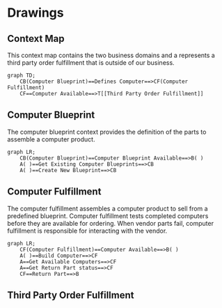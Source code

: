 # Drawings

## Context Map

This context map contains the two business domains and a represents a third 
party order fulfillment that is outside of our business.

``` mermaid
graph TD;
    CB(Computer Blueprint)==Defines Computer==>CF(Computer Fulfillment)
    CF==Computer Available==>T[[Third Party Order Fulfillment]]
```

## Computer Blueprint

The computer blueprint context provides the definition of the parts to assemble
a computer product.

``` mermaid
graph LR;
    CB(Computer Blueprint)==Computer Blueprint Available==>B( )
    A( )==Get Existing Computer Blueprints==>CB
    A( )==Create New Blueprint==>CB
```

## Computer Fulfillment

The computer fulfillment assembles a computer product to sell from a predefined
blueprint. Computer fulfillment tests completed computers before they are
available for ordering. When vendor parts fail, computer fulfillment is responsible
for interacting with the vendor.

``` mermaid
graph LR;
    CF(Computer Fulfillment)==Computer Available==>B( )
    A( )==Build Computer==>CF
    A==Get Available Computers==>CF
    A==Get Return Part status==>CF
    CF==Return Part==>B
```

## Third Party Order Fulfillment


